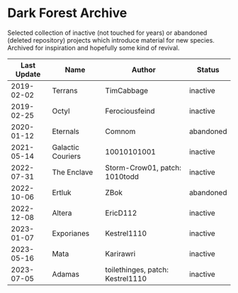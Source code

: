 # Dark Forest Archive

Selected collection of inactive (not touched for years) or abandoned (deleted repository) projects which introduce material for new species. Archived for inspiration and hopefully some kind of revival.

| Last Update | Name             | Author                          | Status   |
|-------------|-------------------|----------------------------------|-----------|
| 2019-02-02  | Terrans           | TimCabbage                       | inactive  |
| 2019-02-25  | Octyl             | Ferociousfeind                   | inactive  |
| 2020-01-12  | Eternals          | Comnom                           | abandoned |
| 2021-05-14  | Galactic Couriers | 10010101001                      | inactive  |
| 2022-07-31  | The Enclave       | Storm-Crow01, patch: 1010todd    | inactive  |
| 2022-10-06  | Ertluk            | ZBok                             | abandoned |
| 2022-12-08  | Altera            | EricD112                         | inactive  |
| 2023-01-07  | Exporianes        | Kestrel1110                      | inactive  |
| 2023-05-16  | Mata              | Karirawri                        | inactive  |
| 2023-07-05  | Adamas            | toilethinges, patch: Kestrel1110 | inactive  |
